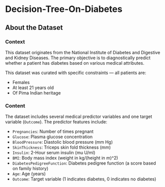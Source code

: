 # Decision-Tree-On-Diabetes
## About the Dataset

### Context  
This dataset originates from the National Institute of Diabetes and Digestive and Kidney Diseases. The primary objective is to diagnostically predict whether a patient has diabetes based on various medical attributes.

This dataset was curated with specific constraints — all patients are:  
- Females  
- At least 21 years old  
- Of Pima Indian heritage  

### Content  
The dataset includes several medical predictor variables and one target variable (`Outcome`). The predictor features include:

- `Pregnancies`: Number of times pregnant  
- `Glucose`: Plasma glucose concentration  
- `BloodPressure`: Diastolic blood pressure (mm Hg)  
- `SkinThickness`: Triceps skin fold thickness (mm)  
- `Insulin`: 2-Hour serum insulin (mu U/ml)  
- `BMI`: Body mass index (weight in kg/(height in m)^2)  
- `DiabetesPedigreeFunction`: Diabetes pedigree function (a score based on family history)  
- `Age`: Age (years)  
- `Outcome`: Target variable (1 indicates diabetes, 0 indicates no diabetes)  


